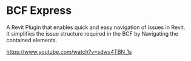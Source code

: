 # BCF Express
A Revit Plugin that enables quick and easy navigation of issues in Revit.  
It simplifies the issue structure required in the BCF by Navigating the contained elements.


https://www.youtube.com/watch?v=sdws4TBN_1s
